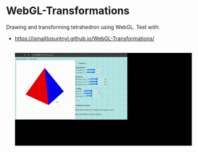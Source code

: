 # WebGL-Transformations
Drawing and transforming tetrahedron using WebGL. 
Test with:
- https://ismailtosuntnyl.github.io/WebGL-Transformations/ 
  <br/><br/>


  ![](demo.gif)
